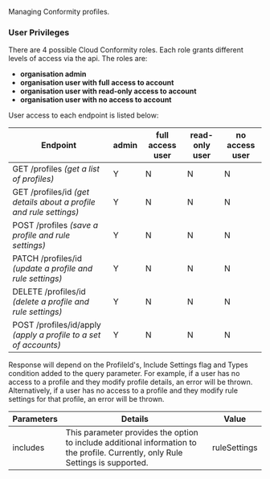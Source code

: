 Managing Conformity profiles.

### User Privileges

There are 4 possible Cloud Conformity roles. Each role grants different levels of access via the api. The roles are:

- **organisation admin**
- **organisation user with full access to account**
- **organisation user with read-only access to account**
- **organisation user with no access to account**

User access to each endpoint is listed below:

| Endpoint                                                           | admin | full access user | read-only user | no access user |
| ------------------------------------------------------------------ | ----- | ---------------- | -------------- | -------------- |
| GET /profiles _(get a list of profiles)_                           | Y     | N                | N              | N              |
| GET /profiles/id _(get details about a profile and rule settings)_ | Y     | N                | N              | N              |
| POST /profiles _(save a profile and rule settings)_                | Y     | N                | N              | N              |
| PATCH /profiles/id _(update a profile and rule settings)_          | Y     | N                | N              | N              |
| DELETE /profiles/id _(delete a profile and rule settings)_         | Y     | N                | N              | N              |
| POST /profiles/id/apply _(apply a profile to a set of accounts)_   | Y     | N                | N              | N              |

Response will depend on the ProfileId's, Include Settings flag and Types condition added to the query parameter. For example, if a user has no access to a profile and they modify profile details, an error will be thrown. Alternatively, if a user has no access to a profile and they modify rule settings for that profile, an error will be thrown.

| Parameters | Details                                                                                                                          | Value        |
| ---------- | -------------------------------------------------------------------------------------------------------------------------------- | ------------ |
| includes   | This parameter provides the option to include additional information to the profile. Currently, only Rule Settings is supported. | ruleSettings |
